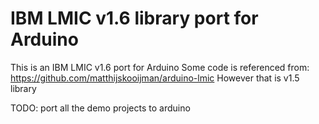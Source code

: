 IBM LMIC v1.6 library port for Arduino
===============================================================================
This is an IBM LMIC v1.6 port for Arduino
Some code is referenced from:
https://github.com/matthijskooijman/arduino-lmic
However that is v1.5 library

TODO:
port all the demo projects to arduino
